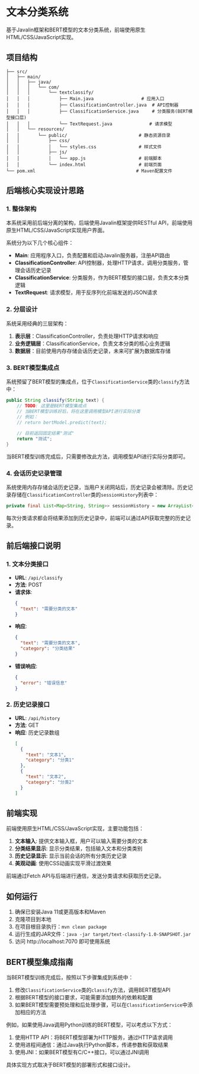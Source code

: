 # 文本分类系统

基于Javalin框架和BERT模型的文本分类系统，前端使用原生HTML/CSS/JavaScript实现。

## 项目结构

```
├── src/
│   ├── main/
│   │   ├── java/
│   │   │   └── com/
│   │   │       └── textclassify/
│   │   │           ├── Main.java                  # 应用入口
│   │   │           ├── ClassificationController.java  # API控制器
│   │   │           ├── ClassificationService.java     # 分类服务(BERT模型接口层)
│   │   │           └── TextRequest.java              # 请求模型
│   │   └── resources/
│   │       └── public/                           # 静态资源目录
│   │           ├── css/
│   │           │   └── styles.css                # 样式文件
│   │           ├── js/
│   │           │   └── app.js                    # 前端脚本
│   │           └── index.html                    # 前端页面
└── pom.xml                                      # Maven配置文件
```

## 后端核心实现设计思路

### 1. 整体架构

本系统采用前后端分离的架构，后端使用Javalin框架提供RESTful API，前端使用原生HTML/CSS/JavaScript实现用户界面。

系统分为以下几个核心组件：

- **Main**: 应用程序入口，负责配置和启动Javalin服务器，注册API路由
- **ClassificationController**: API控制器，处理HTTP请求，调用分类服务，管理会话历史记录
- **ClassificationService**: 分类服务，作为BERT模型的接口层，负责文本分类逻辑
- **TextRequest**: 请求模型，用于反序列化前端发送的JSON请求

### 2. 分层设计

系统采用经典的三层架构：

1. **表示层**：ClassificationController，负责处理HTTP请求和响应
2. **业务逻辑层**：ClassificationService，负责文本分类的核心业务逻辑
3. **数据层**：目前使用内存存储会话历史记录，未来可扩展为数据库存储

### 3. BERT模型集成点

系统预留了BERT模型的集成点，位于`ClassificationService`类的`classify`方法中：

```java
public String classify(String text) {
    // TODO: 这里是BERT模型集成点
    // 当BERT模型训练好后，将在这里调用模型API进行实际分类
    // 例如：
    // return bertModel.predict(text);
    
    // 目前返回固定结果"测试"
    return "测试";
}
```

当BERT模型训练完成后，只需要修改此方法，调用模型API进行实际分类即可。

### 4. 会话历史记录管理

系统使用内存存储会话历史记录，当用户关闭网站后，历史记录会被清除。历史记录存储在`ClassificationController`类的`sessionHistory`列表中：

```java
private final List<Map<String, String>> sessionHistory = new ArrayList<>();
```

每次分类请求都会将结果添加到历史记录中，前端可以通过API获取完整的历史记录。

## 前后端接口说明

### 1. 文本分类接口

- **URL**: `/api/classify`
- **方法**: POST
- **请求体**:
  ```json
  {
    "text": "需要分类的文本"
  }
  ```
- **响应**:
  ```json
  {
    "text": "需要分类的文本",
    "category": "分类结果"
  }
  ```
- **错误响应**:
  ```json
  {
    "error": "错误信息"
  }
  ```

### 2. 历史记录接口

- **URL**: `/api/history`
- **方法**: GET
- **响应**: 历史记录数组
  ```json
  [
    {
      "text": "文本1",
      "category": "分类1"
    },
    {
      "text": "文本2",
      "category": "分类2"
    }
  ]
  ```

## 前端实现

前端使用原生HTML/CSS/JavaScript实现，主要功能包括：

1. **文本输入**: 提供文本输入框，用户可以输入需要分类的文本
2. **分类结果显示**: 显示分类结果，包括输入文本和分类类别
3. **历史记录显示**: 显示当前会话的所有分类历史记录
4. **美观动画**: 使用CSS动画实现平滑过渡效果

前端通过Fetch API与后端进行通信，发送分类请求和获取历史记录。

## 如何运行

1. 确保已安装Java 11或更高版本和Maven
2. 克隆项目到本地
3. 在项目根目录执行：`mvn clean package`
4. 运行生成的JAR文件：`java -jar target/text-classify-1.0-SNAPSHOT.jar`
5. 访问 http://localhost:7070 即可使用系统

## BERT模型集成指南

当BERT模型训练完成后，按照以下步骤集成到系统中：

1. 修改`ClassificationService`类的`classify`方法，调用BERT模型API
2. 根据BERT模型的接口要求，可能需要添加额外的依赖和配置
3. 如果BERT模型需要预处理和后处理步骤，可以在`ClassificationService`中添加相应的方法

例如，如果使用Java调用Python训练的BERT模型，可以考虑以下方式：

1. 使用HTTP API：将BERT模型部署为HTTP服务，通过HTTP请求调用
2. 使用进程间通信：通过Java执行Python脚本，传递参数和获取结果
3. 使用JNI：如果BERT模型有C/C++接口，可以通过JNI调用

具体实现方式取决于BERT模型的部署形式和接口设计。